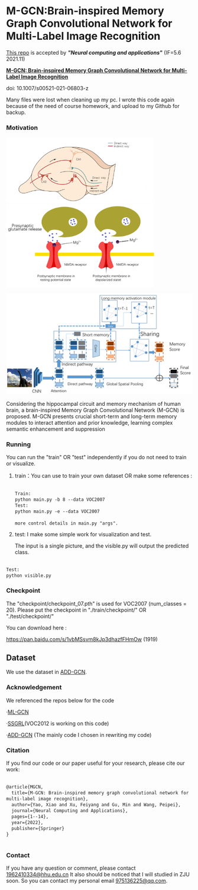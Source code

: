 # M-GCN:Brain-inspired Memory Graph Convolutional Network for Multi-Label Image Recognition

[This repo](https://github.com/Canyizl/M-GCN) is accepted by ***"Neural computing and applications"*** (IF=5.6 2021.11)

[**M-GCN: Brain-inspired Memory Graph Convolutional Network for Multi-Label Image Recognition**](https://link.springer.com/article/10.1007/s00521-021-06803-z)

doi: 10.1007/s00521-021-06803-z

Many files were lost when cleaning up my pc. I wrote this code again because of the need of course homework, and upload to my Github for backup. 



### Motivation

<p float="left">
<img src="readme_img/figure3.png" alt="hippocampal" width="400px" />  
<img src="readme_img/figure2.png" alt="NMDA" width="400px"/>
</p>



<img src="readme_img/figure5.png" alt="Preview model" width="800px" />

 Considering the hippocampal circuit and memory mechanism of human brain, a brain-inspired Memory Graph Convolutional Network (M-GCN) is proposed. M-GCN presents crucial short-term and long-term memory modules to interact attention and prior knowledge, learning complex semantic enhancement and suppression


### Running

You can run the "train" OR "test" independently if you do not need to train or visualize.

1. train：You can use to train your own dataset OR make some references :

   ```
   
   Train:
   python main.py -b 8 --data VOC2007 
   Test:
   python main.py -e --data VOC2007
   
   more control details in main.py "args".
   
   ```
   
   

2. test: I make some simple work for visualization and test. 

   The input is a single picture, and the visible.py will output the predicted class.

  ```

  Test:
  python visible.py

  ```



### Checkpoint

The "checkpoint/checkpoint_07.pth" is used for VOC2007 (num_classes = 20).
Please put the checkpoint in "./train/checkpoint/" OR "./test/checkpoint/"

You can download here :

https://pan.baidu.com/s/1vbMSsvm8kJp3dhazfFHmOw (1919)

## Dataset
We use the dataset in [ADD-GCN](https://github.com/Yejin0111/ADD-GCN).


### Acknowledgement

We referenced the repos below for the code

·[ML-GCN](https://github.com/Megvii-Nanjing/ML-GCN)

·[SSGRL](https://github.com/HCPLab-SYSU/SSGRL)(VOC2012 is working on this code)

·[ADD-GCN](https://github.com/Yejin0111/ADD-GCN) (The mainly code I chosen in rewriting my code)



### Citation

If you find our code or our paper useful for your research, please cite our work:

```

@article{MGCN,
  title={M-GCN: Brain-inspired memory graph convolutional network for multi-label image recognition},
  author={Yao, Xiao and Xu, Feiyang and Gu, Min and Wang, Peipei},
  journal={Neural Computing and Applications},
  pages={1--14},
  year={2022},
  publisher={Springer}
}


```



### Contact

If you have any question or comment, please contact 1962410334@hhu.edu.cn
It also should be noticed that I will studied in ZJU soon. So you can contact my personal email 975136225@qq.com.
